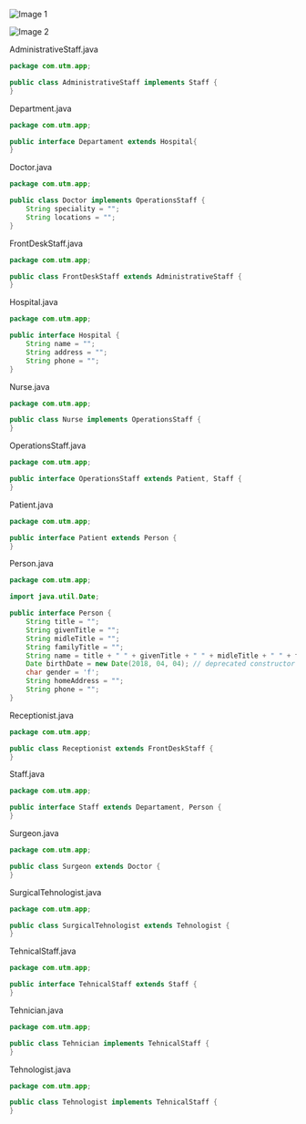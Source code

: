 ![Image 1](https://www.uml-diagrams.org/examples/class-example-hospital-organization.png)

![Image 2](https://github.com/AshleyBlair/OOP/blob/images/Organization.png)

AdministrativeStaff.java
 
```java
package com.utm.app;

public class AdministrativeStaff implements Staff {
}
```
Department.java

```java
package com.utm.app;

public interface Departament extends Hospital{
}
```
Doctor.java

```java
package com.utm.app;

public class Doctor implements OperationsStaff {
    String speciality = "";
    String locations = "";
}
```

FrontDeskStaff.java

```java
package com.utm.app;

public class FrontDeskStaff extends AdministrativeStaff {
}
```

Hospital.java

```java
package com.utm.app;

public interface Hospital {
    String name = "";
    String address = "";
    String phone = "";
}
```

Nurse.java

```java
package com.utm.app;

public class Nurse implements OperationsStaff {
}
```
OperationsStaff.java

```java
package com.utm.app;

public interface OperationsStaff extends Patient, Staff {
}
```

Patient.java
```java
package com.utm.app;

public interface Patient extends Person {
}
```

Person.java
```java
package com.utm.app;

import java.util.Date;

public interface Person {
    String title = "";
    String givenTitle = "";
    String midleTitle = "";
    String familyTitle = "";
    String name = title + " " + givenTitle + " " + midleTitle + " " + familyTitle;
    Date birthDate = new Date(2018, 04, 04); // deprecated constructor
    char gender = 'f';
    String homeAddress = "";
    String phone = "";
}
```

Receptionist.java

```java
package com.utm.app;

public class Receptionist extends FrontDeskStaff {
}
```

Staff.java

```java
package com.utm.app;

public interface Staff extends Departament, Person {
}
```

Surgeon.java

```java
package com.utm.app;

public class Surgeon extends Doctor {
}
```

SurgicalTehnologist.java

```java
package com.utm.app;

public class SurgicalTehnologist extends Tehnologist {
}
```
TehnicalStaff.java

```java
package com.utm.app;

public interface TehnicalStaff extends Staff {
}
```

Tehnician.java
```java
package com.utm.app;

public class Tehnician implements TehnicalStaff {
}
```

Tehnologist.java
```java
package com.utm.app;

public class Tehnologist implements TehnicalStaff {
}
```

